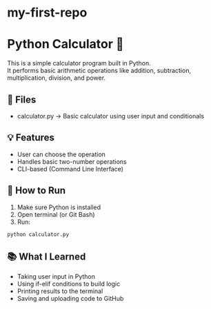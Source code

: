 # my-first-repo
# Python Calculator 🔢

This is a simple calculator program built in Python.  
It performs basic arithmetic operations like addition, subtraction, multiplication, division, and power.

## 📁 Files
- calculator.py → Basic calculator using user input and conditionals

## 💡 Features
- User can choose the operation
- Handles basic two-number operations
- CLI-based (Command Line Interface)

## 🚀 How to Run

1. Make sure Python is installed
2. Open terminal (or Git Bash)
3. Run:
```bash
python calculator.py
```

## 📚 What I Learned
- Taking user input in Python
- Using if-elif conditions to build logic
- Printing results to the terminal
- Saving and uploading code to GitHub
 

 
